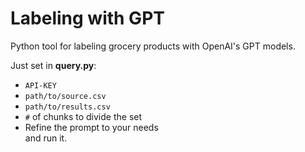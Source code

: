 # Labeling with GPT
Python tool for labeling grocery products with OpenAI's GPT models.

Just set in **query.py**:
- `API-KEY`
- `path/to/source.csv`
- `path/to/results.csv`
- `#` of chunks to divide the set
- Refine the prompt to your needs \
and run it.
